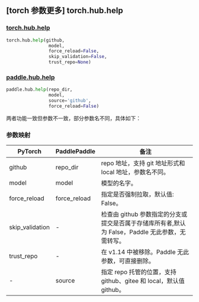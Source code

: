 ## [torch 参数更多] torch.hub.help

### [torch.hub.help](https://pytorch.org/docs/1.13/hub.html?highlight=hub+help#torch.hub.help)

```python
torch.hub.help(github,
                model,
                force_reload=False,
                skip_validation=False,
                trust_repo=None)
```

### [paddle.hub.help](https://www.paddlepaddle.org.cn/documentation/docs/zh/api/paddle/hub/help_cn.html)

```python
paddle.hub.help(repo_dir,
                model,
                source='github',
                force_reload=False)
```

两者功能一致但参数不一致，部分参数名不同，具体如下：
### 参数映射
| PyTorch       | PaddlePaddle | 备注                                                   |
| ------------- | ------------ | ------------------------------------------------------ |
| github        | repo_dir      |repo 地址，支持 git 地址形式和 local 地址，参数名不同。  |
|model          | model         |模型的名字。                                           |
| force_reload   | force_reload |指定是否强制拉取，默认值: False。                       |
| skip_validation| -            |检查由 github 参数指定的分支或提交是否属于存储库所有者,默认为 False，Paddle 无此参数，无需转写。|
| trust_repo    | -            |在 v1.14 中被移除。Paddle 无此参数，可直接删除。|
|-              |source        |指定 repo 托管的位置，支持 github、gitee 和 local，默认值 github。|
